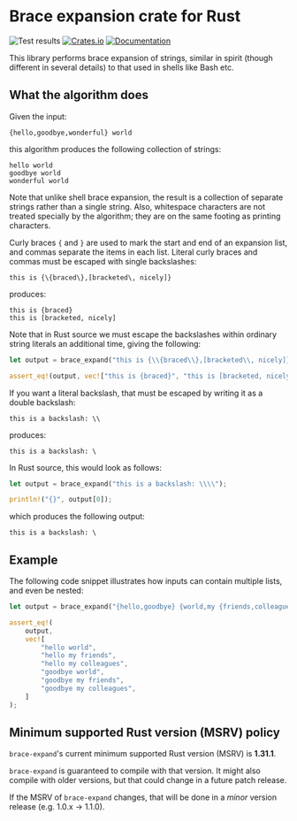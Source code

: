 # Brace expansion crate for Rust

![Test results](https://github.com/ctamblyn/brace-expand/actions/workflows/rust.yml/badge.svg)
[![Crates.io](https://img.shields.io/crates/v/brace-expand)](https://crates.io/crates/brace-expand)
[![Documentation](https://docs.rs/brace-expand/badge.svg)](https://docs.rs/brace-expand)

This library performs brace expansion of strings, similar in spirit (though
different in several details) to that used in shells like Bash etc.

## What the algorithm does

Given the input:

```text
{hello,goodbye,wonderful} world
```

this algorithm produces the following collection of strings:

```text
hello world
goodbye world
wonderful world
```

Note that unlike shell brace expansion, the result is a collection of separate
strings rather than a single string.  Also, whitespace characters are not
treated specially by the algorithm; they are on the same footing as printing
characters.

Curly braces `{` and `}` are used to mark the start and end of an expansion
list, and commas separate the items in each list.  Literal curly braces and
commas must be escaped with single backslashes:

```text
this is {\{braced\},[bracketed\, nicely]}
```

produces:

```text
this is {braced}
this is [bracketed, nicely]
```

Note that in Rust source we must escape the backslashes within ordinary string
literals an additional time, giving the following:

```rust
let output = brace_expand("this is {\\{braced\\},[bracketed\\, nicely]}");

assert_eq!(output, vec!["this is {braced}", "this is [bracketed, nicely]"]);
```

If you want a literal backslash, that must be escaped by writing it as a double
backslash:

```text
this is a backslash: \\
```

produces:

```text
this is a backslash: \
```

In Rust source, this would look as follows:

```rust
let output = brace_expand("this is a backslash: \\\\");

println!("{}", output[0]);
```

which produces the following output:

```text
this is a backslash: \
```

## Example

The following code snippet illustrates how inputs can contain multiple lists,
and even be nested:

```rust
let output = brace_expand("{hello,goodbye} {world,my {friends,colleagues}}");

assert_eq!(
    output,
    vec![
        "hello world",
        "hello my friends",
        "hello my colleagues",
        "goodbye world",
        "goodbye my friends",
        "goodbye my colleagues",
    ]
);
```

## Minimum supported Rust version (MSRV) policy

`brace-expand`'s current minimum supported Rust version (MSRV) is **1.31.1**.

`brace-expand` is guaranteed to compile with that version.  It might also
compile with older versions, but that could change in a future patch release.

If the MSRV of `brace-expand` changes, that will be done in a _minor_ version
release (e.g. 1.0.x -> 1.1.0).

